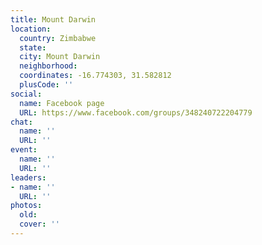 ```yaml
---
title: Mount Darwin
location:
  country: Zimbabwe
  state: 
  city: Mount Darwin
  neighborhood: 
  coordinates: -16.774303, 31.582812
  plusCode: ''
social:
  name: Facebook page
  URL: https://www.facebook.com/groups/348240722204779
chat:
  name: ''
  URL: ''
event:
  name: ''
  URL: ''
leaders:
- name: ''
  URL: ''
photos:
  old: 
  cover: ''
---
```


